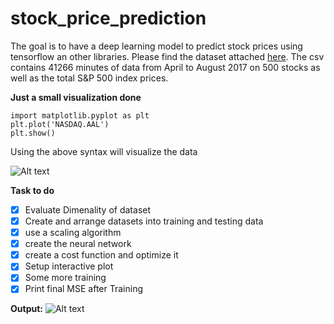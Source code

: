 # stock_price_prediction
The goal is to have a deep learning model to predict stock prices using tensorflow an other libraries. Please find the dataset attached [here](http://files.statworx.com/sp500.zip). The csv contains 41266 minutes of data from April to August 2017 on 500 stocks as well as the total S&P 500 index prices.

**Just a small visualization done**
```
import matplotlib.pyplot as plt
plt.plot('NASDAQ.AAL')
plt.show()
```
Using the above syntax will visualize the data

![Alt text](https://cdn-images-1.medium.com/max/1600/1*OK6YP4-xG5v8oakDXk2oDw.png "S&P time")

**Task to do**
- [x] Evaluate Dimenality of dataset
- [x] Create and arrange datasets into training and testing data
- [x] use a scaling algorithm
- [x] create the neural network
- [x] create a cost function and optimize it
- [x] Setup interactive plot
- [x] Some more training
- [x] Print final MSE after Training

**Output:**
![Alt text](https://cdn-images-1.medium.com/max/1600/1*tnbyLo91bfJUexf7TnJamA.png)
